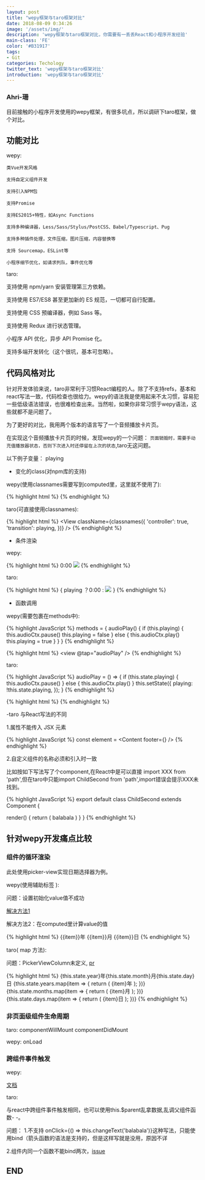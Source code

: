 ```yaml
---
layout: post
title: "wepy框架与taro框架对比"
date: 2018-08-09 0:34:26
image: '/assets/img/'
description: 'wepy框架与taro框架对比，你需要有一丢丢React和小程序开发经验'
main-class: 'FE'
color: '#B31917'
tags:
- Git
categories: Techology
twitter_text: 'wepy框架与taro框架对比'
introduction: 'wepy框架与taro框架对比'
---
```


### Ahri-珊

目前接触的小程序开发使用的wepy框架，有很多坑点，所以调研下taro框架，做个对比。

## 功能对比

wepy:

```text
类Vue开发风格

支持自定义组件开发

支持引入NPM包

支持Promise

支持ES2015+特性，如Async Functions

支持多种编译器，Less/Sass/Stylus/PostCSS、Babel/Typescript、Pug

支持多种插件处理，文件压缩，图片压缩，内容替换等

支持 Sourcemap，ESLint等

小程序细节优化，如请求列队，事件优化等
```

taro:

支持使用 npm/yarn 安装管理第三方依赖。

支持使用 ES7/ES8 甚至更加新的 ES 规范，一切都可自行配置。

支持使用 CSS 预编译器，例如 Sass 等。

支持使用 Redux 进行状态管理。

小程序 API 优化，异步 API Promise 化。

支持多端开发转化（这个很坑，基本可忽略）。

## 代码风格对比

针对开发体验来说，taro非常利于习惯React编程的人。除了不支持refs，基本和react写法一致，代码检查也很给力。wepy的语法我是使用起来不太习惯，容易犯一些低级语法错误，也很难检查出来。当然啦，如果你非常习惯于wepy语法，这些就都不是问题了。

为了更好的对比，我用两个版本的语言写了一个音频播放卡片页。

在实现这个音频播放卡片页的时候，发现wepy的一个问题： `页面销毁时，需要手动充值播放器状态，否则下次进入时还停留在上次的状态`,taro无这问题。

以下例子变量： playing

- 变化的class(对npm库的支持)

wepy(使用classnames需要写到computed里，这里就不使用了):

{% highlight html %}
  <view :class="{playing ? 'controller transition' : playing}" />
{% endhighlight %}

taro(可直接使用classnames):

{% highlight html %}
  <View
    className={classnames({
      'controller': true,
      'transition': playing,
    })}
  />
{% endhighlight %}

- 条件渲染

wepy:

{% highlight html %}
  <text wx:if="{{playing}}">0:00</text>
  <image
    wx:else
    src="../assets/images/play.png"
  />
{% endhighlight %}

taro:

{% highlight html %}
  {
    playing ？<text wx:if="{{playing}}">0:00</text> : <image src="../assets/images/play.png" />
  }
{% endhighlight %}

- 函数调用

wepy(需要包裹在methods中):

{% highlight JavaScript %}
  methods = {
    audioPlay() {
      if (this.playing) {
        this.audioCtx.pause()
        this.playing = false
      } else {
        this.audioCtx.play()
        this.playing = true
      }
    }
  }
{% endhighlight %}

{% highlight html %}
  <view @tap="audioPlay" />
{% endhighlight %}

taro:

{% highlight JavaScript %}
  audioPlay = () => {
    if (this.state.playing) {
      this.audioCtx.pause()
    } else {
      this.audioCtx.play()
    }
    this.setState({
      playing: !this.state.playing,
    });
  }
{% endhighlight %}

{% highlight html %}
  <View onClick={this.audioPlay} />
{% endhighlight %}

-taro 与React写法的不同

1.属性不能传入 JSX 元素

{% highlight JavaScript %}
const element = <Content footer={<View />} />
{% endhighlight %}

2.自定义组件的名称必须和引入时一致

比如按如下写法写了个component,在React中是可以直接 import XXX from 'path',但在taro中只能import ChildSecond from 'path',import错误会提示XXX未找到。

{% highlight JavaScript %}
export default class ChildSecond extends Component {

  render() {
    return (
      <View>balabala</View>
    )
  }
}
{% endhighlight %}

## 针对wepy开发痛点比较

### 组件的循环渲染

此处使用picker-view实现日期选择器为例。

wepy(使用辅助标签 <repeat> ):

问题：设置初始化value值不成功

[解决方法1](https://github.com/Tencent/wepy/issues/1528)

解决方法2：在computed里计算value的值

{% highlight html %}
   <picker-view
      value="{{value}}"
    >
      <picker-view-column>
        <repeat
          for="{{years}}"
          key="{{index}}"
        >
          <view>{{item}}年</view>
        </repeat>
      </picker-view-column>
      <picker-view-column>
        <repeat
          for="{{months}}"
          key="{{index}}"
        >
          <view>{{item}}月</view>
        </repeat>
      </picker-view-column>
      <picker-view-column>
        <repeat
          for="{{days}}"
          key="{{index}}"
        >
          <view>{{item}}日</view>
        </repeat>
      </picker-view-column>
    </picker-view>
{% endhighlight %}

taro( map 方法):

问题：PickerViewColumn未定义, [pr](https://github.com/NervJS/taro/pull/413)

{% highlight html %}
   <View>
      <View>{this.state.year}年{this.state.month}月{this.state.day}日</View>
      <PickerView value={this.state.value} onChange={this.onChange}>
        <PickerViewColumn>
          {this.state.years.map(item => {
            return (
              <View>{item}年</View>
            );
          })}
        </PickerViewColumn>
        <PickerViewColumn>
          {this.state.months.map(item => {
            return (
              <View>{item}月</View>
            );
          })}
        </PickerViewColumn>
        <PickerViewColumn>
          {this.state.days.map(item => {
            return (
              <View>{item}日</View>
            );
          })}
        </PickerViewColumn>
      </PickerView>
    </View>
{% endhighlight %}

### 非页面级组件生命周期

taro: componentWillMount componentDidMount

wepy: onLoad

### 跨组件事件触发

wepy:

[文档](https://tencent.github.io/wepy/document.html#/?id=%E7%BB%84%E4%BB%B6%E9%80%9A%E4%BF%A1%E4%B8%8E%E4%BA%A4%E4%BA%92)

taro:

与react中跨组件事件触发相同，也可以使用this.$parent乱拿数据,乱调父组件函数- -。

问题：
1.不支持 onClick={() => this.changeText('balabala')}这种写法，只能使用bind（箭头函数的语法是支持的，但是这样写就是没用，原因不详

2.组件内同一个函数不能bind两次，[issue](https://github.com/NervJS/taro/issues/432)

## END
